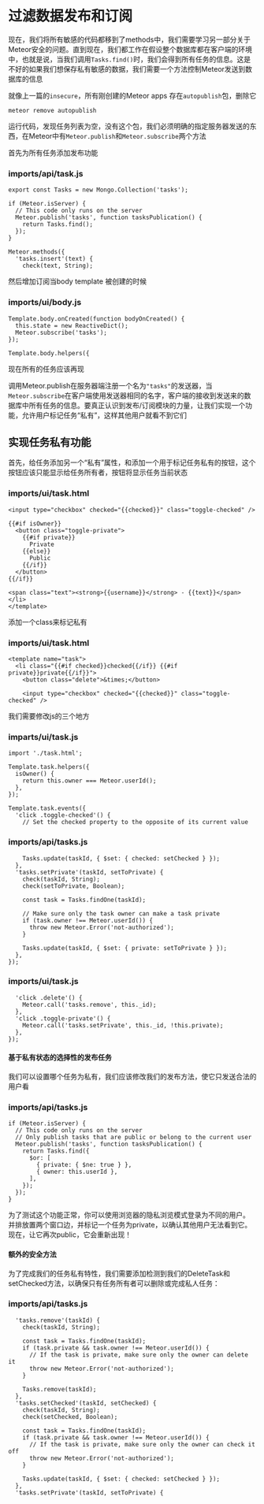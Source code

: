 # 过滤数据发布和订阅

现在，我们将所有敏感的代码都移到了methods中，我们需要学习另一部分关于Meteor安全的问题。直到现在，我们都工作在假设整个数据库都在客户端的环境中，也就是说，当我们调用<code>Tasks.find()</code>时，我们会得到所有任务的信息。这是不好的如果我们想保存私有敏感的数据，我们需要一个方法控制Meteor发送到数据库的信息

就像上一篇的<code>insecure</code>，所有刚创建的Meteor apps 存在<code>autopublish</code>包，删除它

    meteor remove autopublish
    
运行代码，发现任务列表为空，没有这个包，我们必须明确的指定服务器发送的东西，在Meteor中有<code>Meteor.publish</code>和<code>Meteor.subscribe</code>两个方法

首先为所有任务添加发布功能

### imports/api/task.js

    export const Tasks = new Mongo.Collection('tasks');
     
    if (Meteor.isServer) {
      // This code only runs on the server
      Meteor.publish('tasks', function tasksPublication() {
        return Tasks.find();
      });
    }
     
    Meteor.methods({
      'tasks.insert'(text) {
        check(text, String);
        
然后增加订阅当body template 被创建的时候
### imports/ui/body.js

    Template.body.onCreated(function bodyOnCreated() {
      this.state = new ReactiveDict();
      Meteor.subscribe('tasks');
    });
     
    Template.body.helpers({
    
现在所有的任务应该再现

调用Meteor.publish在服务器端注册一个名为<code>"tasks"</code>的发送器，当<code>Meteor.subscribe</code>在客户端使用发送器相同的名字，客户端的接收到发送来的数据库中所有任务的信息。要真正认识到发布/订阅模块的力量，让我们实现一个功能，允许用户标记任务“私有”，这样其他用户就看不到它们

## 实现任务私有功能

首先，给任务添加另一个“私有”属性，和添加一个用于标记任务私有的按钮，这个按钮应该只能显示给任务所有者，按钮将显示任务当前状态
### imports/ui/task.html
     
    <input type="checkbox" checked="{{checked}}" class="toggle-checked" />
 
    {{#if isOwner}}
      <button class="toggle-private">
        {{#if private}}
          Private
        {{else}}
          Public
        {{/if}}
      </button>
    {{/if}}
 
    <span class="text"><strong>{{username}}</strong> - {{text}}</span>
    </li>
    </template>

添加一个class来标记私有
### imports/ui/task.html

    <template name="task">
      <li class="{{#if checked}}checked{{/if}} {{#if private}}private{{/if}}">
        <button class="delete">&times;</button>
     
        <input type="checkbox" checked="{{checked}}" class="toggle-checked" />
     
我们需要修改js的三个地方

### imparts/ui/task.js

    import './task.html';
     
    Template.task.helpers({
      isOwner() {
        return this.owner === Meteor.userId();
      },
    });
     
    Template.task.events({
      'click .toggle-checked'() {
        // Set the checked property to the opposite of its current value

### imports/api/tasks.js
     
        Tasks.update(taskId, { $set: { checked: setChecked } });
      },
      'tasks.setPrivate'(taskId, setToPrivate) {
        check(taskId, String);
        check(setToPrivate, Boolean);
     
        const task = Tasks.findOne(taskId);
     
        // Make sure only the task owner can make a task private
        if (task.owner !== Meteor.userId()) {
          throw new Meteor.Error('not-authorized');
        }
     
        Tasks.update(taskId, { $set: { private: setToPrivate } });
      },
    });
    
### imports/ui/task.js
    
      'click .delete'() {
        Meteor.call('tasks.remove', this._id);
      },
      'click .toggle-private'() {
        Meteor.call('tasks.setPrivate', this._id, !this.private);
      },
    });
    
#### 基于私有状态的选择性的发布任务 
   
我们可以设置哪个任务为私有，我们应该修改我们的发布方法，使它只发送合法的用户看
### imports/api/tasks.js
     
    if (Meteor.isServer) {
      // This code only runs on the server
      // Only publish tasks that are public or belong to the current user
      Meteor.publish('tasks', function tasksPublication() {
        return Tasks.find({
          $or: [
            { private: { $ne: true } },
            { owner: this.userId },
          ],
        });
      });
    }
    
为了测试这个功能正常，你可以使用浏览器的隐私浏览模式登录为不同的用户。
并排放置两个窗口边，并标记一个任务为private，以确认其他用户无法看到它。
现在，让它再次public，它会重新出现！

#### 额外的安全方法

为了完成我们的任务私有特性，我们需要添加检测到我们的DeleteTask和setChecked方法，以确保只有任务所有者可以删除或完成私人任务：
### imports/api/tasks.js

      'tasks.remove'(taskId) {
        check(taskId, String);
     
        const task = Tasks.findOne(taskId);
        if (task.private && task.owner !== Meteor.userId()) {
          // If the task is private, make sure only the owner can delete it
          throw new Meteor.Error('not-authorized');
        }
     
        Tasks.remove(taskId);
      },
      'tasks.setChecked'(taskId, setChecked) {
        check(taskId, String);
        check(setChecked, Boolean);
     
        const task = Tasks.findOne(taskId);
        if (task.private && task.owner !== Meteor.userId()) {
          // If the task is private, make sure only the owner can check it off
          throw new Meteor.Error('not-authorized');
        }
     
        Tasks.update(taskId, { $set: { checked: setChecked } });
      },
      'tasks.setPrivate'(taskId, setToPrivate) {
      